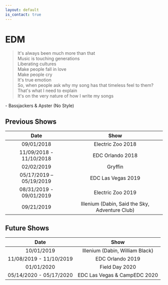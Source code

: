 ```yaml
---
layout: default
is_contact: true
---
```


# EDM

> It's always been much more than that  
> Music is touching generations  
> Liberating cultures  
> Make people fall in love  
> Make people cry  
> It's true emotion  
> So, when people ask why my song has that timeless feel to them?  
> That's what I need to explain  
> It's on the very nature of how I write my songs  

\- Bassjackers & Apster (No Style)

## Previous Shows

|          Date           |                      Show                      |
|:-----------------------:|:----------------------------------------------:|
|       09/01/2018        |               Electric Zoo 2018                |
| 11/09/2018 - 11/10/2018 |                EDC Orlando 2018                |
|       02/02/2019        |                    Gryffin                     |
| 05/17/2019 – 05/19/2019 |               EDC Las Vegas 2019               |
| 08/31/2019 - 09/01/2019 |               Electric Zoo 2019                |
|       09/21/2019        | Illenium (Dabin, Said the Sky, Adventure Club) |

## Future Shows

|          Date           |                      Show                      |
|:-----------------------:|:----------------------------------------------:|
|       10/01/2019        |        Illenium (Dabin, William Black)         |
| 11/08/2019 - 11/10/2019 |                EDC Orlando 2019                |
|       01/01/2020        |                 Field Day 2020                 |
| 05/14/2020 - 05/17/2020 |          EDC Las Vegas & CampEDC 2020          |
